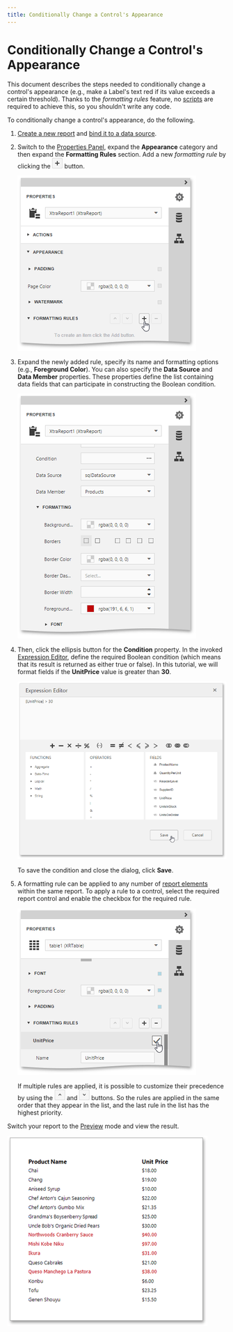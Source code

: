 ```yaml
---
title: Conditionally Change a Control's Appearance
---
```

# Conditionally Change a Control's Appearance
This document describes the steps needed to conditionally change a control's appearance (e.g., make a Label's text red if its value exceeds a certain threshold). Thanks to the _formatting rules_ feature, no [scripts](../scripting.md) are required to achieve this, so you shouldn't write any code.

To conditionally change a control's appearance, do the following.
1. [Create a new report](../basic-operations/create-a-new-report.md) and [bind it to a data source](../providing-data/bind-a-report-to-data.md).
2. Switch to the [Properties Panel](../../interface-elements/properties-panel.md), expand the **Appearance** category and then expand the **Formatting Rules** section. Add a new _formatting rule_ by clicking the ![formatting-rules-editor-add](../../../../images/img118323.png) button.
	
	![eud-change-control-appearance-0](../../../../images/img119805.png)
3. Expand the newly added rule, specify its name and formatting options (e.g., **Foreground Color**). You can also specify the **Data Source** and **Data Member** properties. These properties define the list containing data fields that can participate in constructing the Boolean condition.
	
	![eud-change-control-appearance-1](../../../../images/img119806.png)
4. Then, click the ellipsis button for the **Condition** property. In the invoked [Expression Editor](../../interface-elements/expression-editor.md), define the required Boolean condition (which means that its result is returned as either true or false). In this tutorial, we will format fields if the **UnitPrice** value is greater than **30**.
	
	![eud-change-control-appearance-2](../../../../images/img119807.png)
	
	To save the condition and close the dialog, click **Save**.
5. A formatting rule can be applied to any number of [report elements](../../report-elements.md) within the same report. To apply a rule to a control, select the required report control and enable the checkbox for the required rule.
	
	![eud-change-control-appearance-3](../../../../images/img119808.png)
	
	If multiple rules are applied, it is possible to customize their precedence by using the ![formatting-rules-editor-up](../../../../images/img118325.png) and ![formatting-rules-editor-down](../../../../images/img118326.png) buttons. So the rules are applied in the same order that they appear in the list, and the last rule in the list has the highest priority.

Switch your report to the [Preview](../../document-preview.md) mode and view the result.

![eud-change-control-appearance-4](../../../../images/img119809.png)